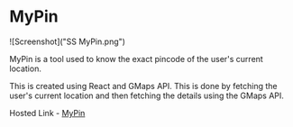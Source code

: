 # MyPin

![Screenshot]("SS MyPin.png")

MyPin is a tool used to know the exact pincode of the user's current location. 

This is created using React and GMaps API. This is done by fetching the user's current location and then fetching the details using the GMaps API. 

Hosted Link - [MyPin](https://my-pin.vercel.app/)
